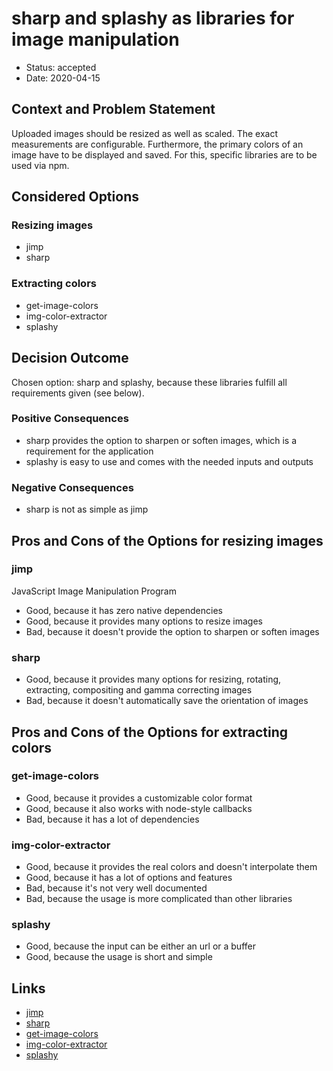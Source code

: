 # sharp and splashy as libraries for image manipulation

* Status: accepted
* Date: 2020-04-15

## Context and Problem Statement

Uploaded images should be resized as well as scaled. The exact measurements are configurable. Furthermore, the primary colors of an image have to be displayed and saved. For this, specific libraries are to be used via npm.

## Considered Options

### Resizing images

* jimp
* sharp

### Extracting colors

* get-image-colors
* img-color-extractor
* splashy

## Decision Outcome

Chosen option: sharp and splashy, because these libraries fulfill all requirements given (see below).

### Positive Consequences

* sharp provides the option to sharpen or soften images, which is a requirement for the application
* splashy is easy to use and comes with the needed inputs and outputs

### Negative Consequences <!-- optional -->

* sharp is not as simple as jimp

## Pros and Cons of the Options for resizing images

### jimp

JavaScript Image Manipulation Program

* Good, because it has zero native dependencies
* Good, because it provides many options to resize images
* Bad, because it doesn't provide the option to sharpen or soften images

### sharp

* Good, because it provides many options for resizing, rotating, extracting, compositing and gamma correcting images
* Bad, because it doesn't automatically save the orientation of images

## Pros and Cons of the Options for extracting colors

### get-image-colors

* Good, because it provides a customizable color format
* Good, because it also works with node-style callbacks
* Bad, because it has a lot of dependencies

### img-color-extractor

* Good, because it provides the real colors and doesn't interpolate them
* Good, because it has a lot of options and features
* Bad, because it's not very well documented
* Bad, because the usage is more complicated than other libraries

### splashy

* Good, because the input can be either an url or a buffer
* Good, because the usage is short and simple

## Links

* [jimp](https://www.npmjs.com/package/jimp)
* [sharp](https://www.npmjs.com/package/sharp)
* [get-image-colors](https://www.npmjs.com/package/get-image-colors)
* [img-color-extractor](https://www.npmjs.com/package/img-color-extractor)
* [splashy](https://www.npmjs.com/package/splashy)
